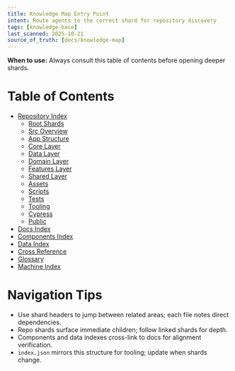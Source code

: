 ```yaml
---
title: Knowledge Map Entry Point
intent: Route agents to the correct shard for repository discovery
tags: [knowledge-base]
last_scanned: 2025-10-21
source_of_truth: [docs/knowledge-map]
---
```

**When to use:** Always consult this table of contents before opening deeper shards.

# Table of Contents
- [Repository Index](./repo-index/overview.md)
  - [Root Shards](./repo-index/root.md)
  - [Src Overview](./repo-index/src.md)
  - [App Structure](./repo-index/src-app.md)
  - [Core Layer](./repo-index/src-app-core.md)
  - [Data Layer](./repo-index/src-app-data.md)
  - [Domain Layer](./repo-index/src-app-domain.md)
  - [Features Layer](./repo-index/src-app-features.md)
  - [Shared Layer](./repo-index/src-app-shared.md)
  - [Assets](./repo-index/src-assets.md)
  - [Scripts](./repo-index/scripts.md)
  - [Tests](./repo-index/tests.md)
  - [Tooling](./repo-index/tools.md)
  - [Cypress](./repo-index/cypress.md)
  - [Public](./repo-index/public.md)
- [Docs Index](./docs-index/overview.md)
- [Components Index](./components-index/overview.md)
- [Data Index](./data-index/overview.md)
- [Cross Reference](./cross-reference.md)
- [Glossary](./glossary.md)
- [Machine Index](./index.json)

# Navigation Tips
- Use shard headers to jump between related areas; each file notes direct dependencies.
- Repo shards surface immediate children; follow linked shards for depth.
- Components and data indexes cross-link to docs for alignment verification.
- `index.json` mirrors this structure for tooling; update when shards change.
